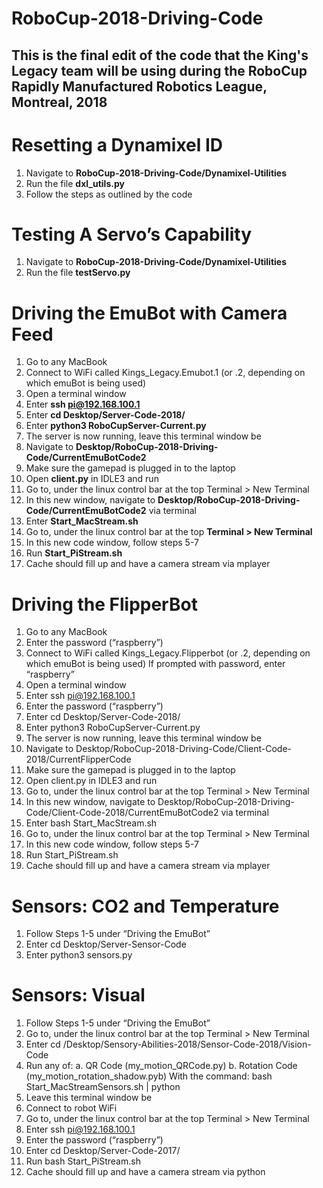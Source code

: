 # RoboCup-2018-Driving-Code
This is the final edit of the code that the King's Legacy team will be using during the RoboCup Rapidly Manufactured Robotics League, Montreal, 2018 
----------------------------------------------------------------------------------------------------------------------------

# Resetting a Dynamixel ID

1.	Navigate to **RoboCup-2018-Driving-Code/Dynamixel-Utilities**
2.	Run the file **dxl_utils.py**
3.	Follow the steps as outlined by the code

# Testing A Servo’s Capability

1.	Navigate to **RoboCup-2018-Driving-Code/Dynamixel-Utilities**
2.	Run the file **testServo.py**

# Driving the EmuBot with Camera Feed

1.	Go to any MacBook
2.	Connect to WiFi called Kings_Legacy.Emubot.1 (or .2, depending on which emuBot is being used)
3.	Open a terminal window
4.	Enter **ssh pi@192.168.100.1**
5.	Enter **cd Desktop/Server-Code-2018/**
6.	Enter **python3 RoboCupServer-Current.py**
7.	The server is now running, leave this terminal window be
8.	Navigate to **Desktop/RoboCup-2018-Driving-Code/CurrentEmuBotCode2**
9.	Make sure the gamepad is plugged in to the laptop
10.	Open **client.py** in IDLE3 and run
11.	Go to, under the linux control bar at the top Terminal > New Terminal
12.	In this new window, navigate to **Desktop/RoboCup-2018-Driving-Code/CurrentEmuBotCode2** via terminal
13.	Enter **Start_MacStream.sh**
14.	Go to, under the linux control bar at the top **Terminal > New Terminal**
15.	In this new code window, follow steps 5-7
16.	Run **Start_PiStream.sh**
17.	Cache should fill up and have a camera stream via mplayer

# Driving the FlipperBot

1.	Go to any MacBook
2.	Enter the password (“raspberry”)
3.	Connect to WiFi called Kings_Legacy.Flipperbot (or .2, depending on which emuBot is being used) If prompted with password, enter “raspberry”
4.	Open a terminal window
5.	Enter ssh pi@192.168.100.1
6.	Enter the password (“raspberry”)
7.	Enter cd Desktop/Server-Code-2018/
8.	Enter python3 RoboCupServer-Current.py
9.	The server is now running, leave this terminal window be
10.	Navigate to Desktop/RoboCup-2018-Driving-Code/Client-Code-2018/CurrentFlipperCode
11.	Make sure the gamepad is plugged in to the laptop
12.	Open client.py in IDLE3 and run
13.	Go to, under the linux control bar at the top Terminal > New Terminal
14.	In this new window, navigate to Desktop/RoboCup-2018-Driving-Code/Client-Code-2018/CurrentEmuBotCode2 via terminal
15.	Enter bash Start_MacStream.sh
16.	Go to, under the linux control bar at the top Terminal > New Terminal
17.	In this new code window, follow steps 5-7
18.	Run Start_PiStream.sh
19.	Cache should fill up and have a camera stream via mplayer

# Sensors: CO2 and Temperature

1.	Follow Steps 1-5 under “Driving the EmuBot”
2.	Enter cd Desktop/Server-Sensor-Code
3.	Enter python3 sensors.py

# Sensors: Visual

1.	Follow Steps 1-5 under “Driving the EmuBot”
2.	Go to, under the linux control bar at the top Terminal > New Terminal
3.	Enter cd /Desktop/Sensory-Abilities-2018/Sensor-Code-2018/Vision-Code
4.	Run any of:
   a.	QR Code (my_motion_QRCode.py)
  b.	Rotation Code (my_motion_rotation_shadow.pyb)
With the command: bash Start_MacStreamSensors.sh | python <filename>
6.	Leave this terminal window be
7.	Connect to robot WiFi
8.	Go to, under the linux control bar at the top Terminal > New Terminal
9.	Enter ssh pi@192.168.100.1
10.	Enter the password (“raspberry”)
11.	Enter cd Desktop/Server-Code-2017/
12.	Run bash Start_PiStream.sh
13.	Cache should fill up and have a camera stream via python

